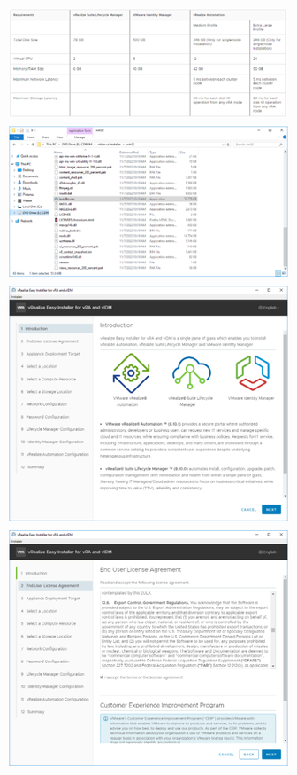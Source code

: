 ![image-20221114143057631](./assets/image-20221114143057631.png)

![image-20221114134437580.png](./assets/image-20221114134437580.png)

![image-20221114141744010.png](./assets/image-20221114141744010.png)

![image-20221114142634759](./assets/image-20221114142634759.png)

